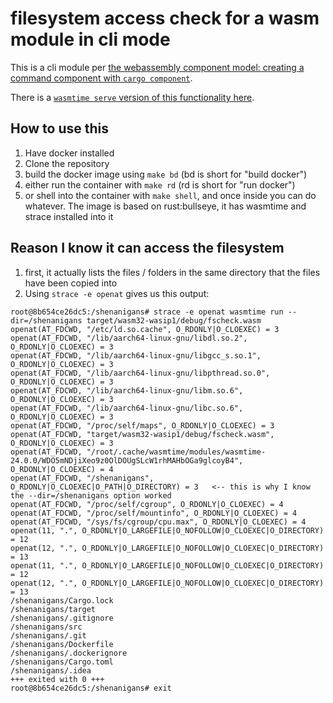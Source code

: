 # filesystem access check for a wasm module in cli mode

This is a cli module per [the webassembly component model: creating a command component with `cargo component`](https://component-model.bytecodealliance.org/language-support/rust.html#creating-a-command-component-with-cargo-component).

There is a [`wasmtime serve` version of this functionality here](https://github.com/javorszky/wasmtime-fscheck-serve).

## How to use this

1. Have docker installed
2. Clone the repository
3. build the docker image using `make bd` (bd is short for "build docker")
4. either run the container with `make rd` (rd is short for "run docker")
5. or shell into the container with `make shell`, and once inside you can do whatever. The image is based on rust:bullseye, it has wasmtime and strace installed into it

## Reason I know it can access the filesystem

1. first, it actually lists the files / folders in the same directory that the files have been copied into
2. Using `strace -e openat` gives us this output:

```
root@8b654ce26dc5:/shenanigans# strace -e openat wasmtime run --dir=/shenanigans target/wasm32-wasip1/debug/fscheck.wasm
openat(AT_FDCWD, "/etc/ld.so.cache", O_RDONLY|O_CLOEXEC) = 3
openat(AT_FDCWD, "/lib/aarch64-linux-gnu/libdl.so.2", O_RDONLY|O_CLOEXEC) = 3
openat(AT_FDCWD, "/lib/aarch64-linux-gnu/libgcc_s.so.1", O_RDONLY|O_CLOEXEC) = 3
openat(AT_FDCWD, "/lib/aarch64-linux-gnu/libpthread.so.0", O_RDONLY|O_CLOEXEC) = 3
openat(AT_FDCWD, "/lib/aarch64-linux-gnu/libm.so.6", O_RDONLY|O_CLOEXEC) = 3
openat(AT_FDCWD, "/lib/aarch64-linux-gnu/libc.so.6", O_RDONLY|O_CLOEXEC) = 3
openat(AT_FDCWD, "/proc/self/maps", O_RDONLY|O_CLOEXEC) = 3
openat(AT_FDCWD, "target/wasm32-wasip1/debug/fscheck.wasm", O_RDONLY|O_CLOEXEC) = 3
openat(AT_FDCWD, "/root/.cache/wasmtime/modules/wasmtime-24.0.0/WDO5mNDjiXeo9z0OlDOUgSLcW1rhMAHbOGa9glcoyB4", O_RDONLY|O_CLOEXEC) = 4
openat(AT_FDCWD, "/shenanigans", O_RDONLY|O_CLOEXEC|O_PATH|O_DIRECTORY) = 3   <-- this is why I know the --dir=/shenanigans option worked
openat(AT_FDCWD, "/proc/self/cgroup", O_RDONLY|O_CLOEXEC) = 4
openat(AT_FDCWD, "/proc/self/mountinfo", O_RDONLY|O_CLOEXEC) = 4
openat(AT_FDCWD, "/sys/fs/cgroup/cpu.max", O_RDONLY|O_CLOEXEC) = 4
openat(11, ".", O_RDONLY|O_LARGEFILE|O_NOFOLLOW|O_CLOEXEC|O_DIRECTORY) = 12
openat(12, ".", O_RDONLY|O_LARGEFILE|O_NOFOLLOW|O_CLOEXEC|O_DIRECTORY) = 13
openat(11, ".", O_RDONLY|O_LARGEFILE|O_NOFOLLOW|O_CLOEXEC|O_DIRECTORY) = 12
openat(12, ".", O_RDONLY|O_LARGEFILE|O_NOFOLLOW|O_CLOEXEC|O_DIRECTORY) = 13
/shenanigans/Cargo.lock
/shenanigans/target
/shenanigans/.gitignore
/shenanigans/src
/shenanigans/.git
/shenanigans/Dockerfile
/shenanigans/.dockerignore
/shenanigans/Cargo.toml
/shenanigans/.idea
+++ exited with 0 +++
root@8b654ce26dc5:/shenanigans# exit
```